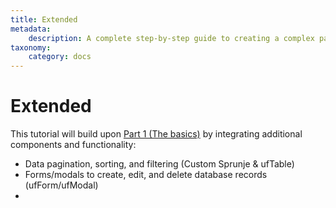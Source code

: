 ```yaml
---
title: Extended
metadata:
    description: A complete step-by-step guide to creating a complex page for UserFrosting.  We'll set up a new "Pastry" database table and data model, and implement a page that displays a sortable, searchable table of these entities.
taxonomy:
    category: docs
---
```


# Extended

This tutorial will build upon [Part 1 (The basics)](/recipes/advanced-tutorial/basics) by integrating additional components and functionality:

- Data pagination, sorting, and filtering (Custom Sprunje & ufTable)
- Forms/modals to create, edit, and delete database records (ufForm/ufModal)
-
